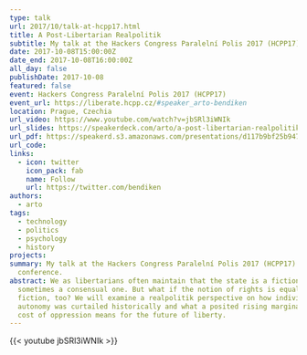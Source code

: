 ```yaml
---
type: talk
url: 2017/10/talk-at-hcpp17.html
title: A Post-Libertarian Realpolitik
subtitle: My talk at the Hackers Congress Paralelní Polis 2017 (HCPP17) conference in Prague on October 8, 2017.
date: 2017-10-08T15:00:00Z
date_end: 2017-10-08T16:00:00Z
all_day: false
publishDate: 2017-10-08
featured: false
event: Hackers Congress Paralelní Polis 2017 (HCPP17)
event_url: https://liberate.hcpp.cz/#speaker_arto-bendiken
location: Prague, Czechia
url_video: https://www.youtube.com/watch?v=jbSRl3iWNIk
url_slides: https://speakerdeck.com/arto/a-post-libertarian-realpolitik
url_pdf: https://speakerd.s3.amazonaws.com/presentations/d117b9bf25b94780a7bfeccb1e7da9ef/A_Post-Libertarian_Realpolitik.pdf
url_code:
links:
  - icon: twitter
    icon_pack: fab
    name: Follow
    url: https://twitter.com/bendiken
authors:
  - arto
tags:
  - technology
  - politics
  - psychology
  - history
projects:
summary: My talk at the Hackers Congress Paralelní Polis 2017 (HCPP17)
  conference.
abstract: We as libertarians often maintain that the state is a fiction,
  sometimes a consensual one. But what if the notion of rights is equally a
  fiction, too? We will examine a realpolitik perspective on how individual
  autonomy was curtailed historically and what a posited rising marginal
  cost of oppression means for the future of liberty.
---
```


{{< youtube jbSRl3iWNIk >}}
